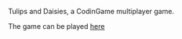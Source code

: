 Tulips and Daisies, a CodinGame multiplayer game.

The game can be played [here](https://www.codingame.com/ide/puzzle/tulips-and-daisies)

